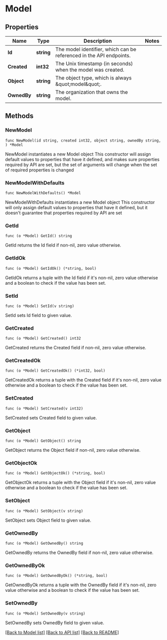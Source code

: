# Model

## Properties

Name | Type | Description | Notes
------------ | ------------- | ------------- | -------------
**Id** | **string** | The model identifier, which can be referenced in the API endpoints. | 
**Created** | **int32** | The Unix timestamp (in seconds) when the model was created. | 
**Object** | **string** | The object type, which is always \&quot;model\&quot;. | 
**OwnedBy** | **string** | The organization that owns the model. | 

## Methods

### NewModel

`func NewModel(id string, created int32, object string, ownedBy string, ) *Model`

NewModel instantiates a new Model object
This constructor will assign default values to properties that have it defined,
and makes sure properties required by API are set, but the set of arguments
will change when the set of required properties is changed

### NewModelWithDefaults

`func NewModelWithDefaults() *Model`

NewModelWithDefaults instantiates a new Model object
This constructor will only assign default values to properties that have it defined,
but it doesn't guarantee that properties required by API are set

### GetId

`func (o *Model) GetId() string`

GetId returns the Id field if non-nil, zero value otherwise.

### GetIdOk

`func (o *Model) GetIdOk() (*string, bool)`

GetIdOk returns a tuple with the Id field if it's non-nil, zero value otherwise
and a boolean to check if the value has been set.

### SetId

`func (o *Model) SetId(v string)`

SetId sets Id field to given value.


### GetCreated

`func (o *Model) GetCreated() int32`

GetCreated returns the Created field if non-nil, zero value otherwise.

### GetCreatedOk

`func (o *Model) GetCreatedOk() (*int32, bool)`

GetCreatedOk returns a tuple with the Created field if it's non-nil, zero value otherwise
and a boolean to check if the value has been set.

### SetCreated

`func (o *Model) SetCreated(v int32)`

SetCreated sets Created field to given value.


### GetObject

`func (o *Model) GetObject() string`

GetObject returns the Object field if non-nil, zero value otherwise.

### GetObjectOk

`func (o *Model) GetObjectOk() (*string, bool)`

GetObjectOk returns a tuple with the Object field if it's non-nil, zero value otherwise
and a boolean to check if the value has been set.

### SetObject

`func (o *Model) SetObject(v string)`

SetObject sets Object field to given value.


### GetOwnedBy

`func (o *Model) GetOwnedBy() string`

GetOwnedBy returns the OwnedBy field if non-nil, zero value otherwise.

### GetOwnedByOk

`func (o *Model) GetOwnedByOk() (*string, bool)`

GetOwnedByOk returns a tuple with the OwnedBy field if it's non-nil, zero value otherwise
and a boolean to check if the value has been set.

### SetOwnedBy

`func (o *Model) SetOwnedBy(v string)`

SetOwnedBy sets OwnedBy field to given value.



[[Back to Model list]](../README.md#documentation-for-models) [[Back to API list]](../README.md#documentation-for-api-endpoints) [[Back to README]](../README.md)


